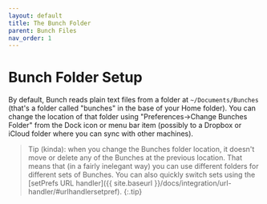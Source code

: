 ```yaml
---
layout: default
title: The Bunch Folder
parent: Bunch Files
nav_order: 1
---
```

# Bunch Folder Setup

By default, Bunch reads plain text files from a folder at `~/Documents/Bunches` (that's a folder called "bunches" in the base of your Home folder). You can change the location of that folder using "Preferences->Change Bunches Folder" from the Dock icon or menu bar item (possibly to a Dropbox or iCloud folder where you can sync with other machines).

> Tip (kinda): when you change the Bunches folder location, it doesn't move or delete any of the Bunches at the previous location. That means that (in a fairly inelegant way) you can use different folders for different sets of Bunches. You can also quickly switch sets using the [setPrefs URL handler]({{ site.baseurl }}/docs/integration/url-handler/#urlhandlersetpref).
{:.tip}

